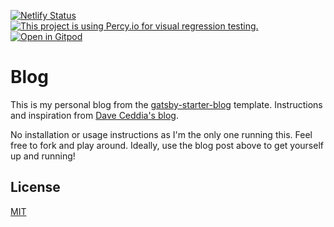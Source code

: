 [![Netlify Status](https://api.netlify.com/api/v1/badges/32634975-4864-431c-b69f-2ead4562cd43/deploy-status)](https://app.netlify.com/sites/thirsty-euclid-8b5d92/deploys)
[![This project is using Percy.io for visual regression testing.](https://percy.io/static/images/percy-badge.svg)](https://percy.io/4b4d2109/Stivaros-Blog)
[![Open in Gitpod](https://gitpod.io/button/open-in-gitpod.svg)](https://gitpod.io/#https://github.com/Stivaros/blog/)

# Blog

This is my personal blog from the [gatsby-starter-blog](https://github.com/gatsbyjs/gatsby-starter-blog) template.
Instructions and inspiration from [Dave Ceddia's blog](https://daveceddia.com/start-blog-gatsby-netlify/).

No installation or usage instructions as I'm the only one running this. Feel free to fork and play around.
Ideally, use the blog post above to get yourself up and running!

## License
[MIT](https://choosealicense.com/licenses/mit/)
